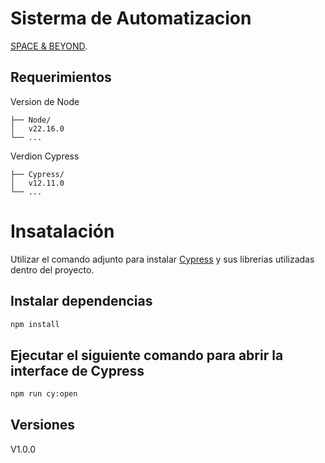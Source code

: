 # Sisterma de Automatizacion

[SPACE & BEYOND](https://demo.testim.io).
## Requerimientos

Version de Node

    ├── Node/
    │   v22.16.0
    └── ...


Verdion Cypress

    ├── Cypress/
    │   v12.11.0
    └── ...


# Insatalación 

Utilizar el comando adjunto para instalar  [Cypress](https://docs.cypress.io/guides/getting-started/installing-cypress) y sus librerias utilizadas dentro del proyecto.


## Instalar dependencias
```bash
npm install 
```


## Ejecutar el siguiente comando para abrir la interface de Cypress 

```bash
npm run cy:open
```

## Versiones
 V1.0.0
